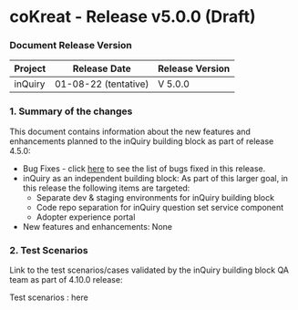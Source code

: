 # coKreat - Release v5.0.0 (Draft)

### Document Release Version

| Project | Release Date         | Release Version |
| ------- | -------------------- | --------------- |
| inQuiry | 01-08-22 (tentative) | V 5.0.0         |

### **1. Summary of the changes**&#x20;

This document contains information about the new features and enhancements planned to the inQuiry building block as part of release 4.5.0:

* Bug Fixes - click [here](https://project-sunbird.atlassian.net/issues/?filter=12540) to see the list of bugs fixed in this release.
* inQuiry as an independent building block: As part of this larger goal, in this release the following items are targeted:
  * Separate dev & staging environments for inQuiry building block
  * Code repo separation for inQuiry question set service component
  * Adopter experience portal&#x20;
* New features and enhancements: None

### 2. Test Scenarios

Link to the test scenarios/cases validated by the inQuiry building block QA team as part of 4.10.0 release:&#x20;

Test scenarios : here
